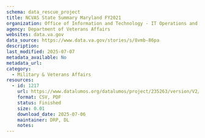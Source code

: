```yaml
---
schema: data_rescue_project 
title: NCVAS State Summary Maryland FY2021
organization: Office of Information and Technology - IT Operations and Services (ITOPS)
agency: Department of Veterans Affairs
websites: data.va.gov
data_source: https://www.data.va.gov/stories/s/8vmb-86pa
description: 
last_modified: 2025-07-07
metadata_available: No
metadata_url: 
category:
  - Military & Veterans Affairs 
resources:
  - id: 1217
    url: https://www.datalumos.org/datalumos/project/235263/version/V2/view
    format: CSV, PDF
    status: Finished
    size: 0.01
    download_date: 2025-07-06
    maintainer: DRP, DL
    notes: 
---
```

